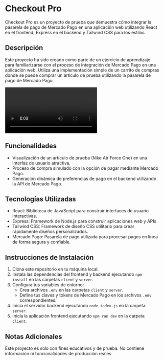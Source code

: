 # Checkout Pro

Checkout Pro es un proyecto de prueba que demuestra cómo integrar la pasarela de pago de Mercado Pago en una aplicación web utilizando React en el frontend, Express en el backend y Tailwind CSS para los estilos.

## Descripción

Este proyecto ha sido creado como parte de un ejercicio de aprendizaje para familiarizarse con el proceso de integración de Mercado Pago en una aplicación web. Utiliza una implementación simple de un carrito de compras donde se puede comprar un artículo de prueba utilizando la pasarela de pago de Mercado Pago.

![Vista previa del proyecto](https://private-user-images.githubusercontent.com/130471266/330846227-f509c289-14f9-433b-8d09-ea66d853f91e.mp4?jwt=eyJhbGciOiJIUzI1NiIsInR5cCI6IkpXVCJ9.eyJpc3MiOiJnaXRodWIuY29tIiwiYXVkIjoicmF3LmdpdGh1YnVzZXJjb250ZW50LmNvbSIsImtleSI6ImtleTUiLCJleHAiOjE3MTU3ODM4MDcsIm5iZiI6MTcxNTc4MzUwNywicGF0aCI6Ii8xMzA0NzEyNjYvMzMwODQ2MjI3LWY1MDljMjg5LTE0ZjktNDMzYi04ZDA5LWVhNjZkODUzZjkxZS5tcDQ_WC1BbXotQWxnb3JpdGhtPUFXUzQtSE1BQy1TSEEyNTYmWC1BbXotQ3JlZGVudGlhbD1BS0lBVkNPRFlMU0E1M1BRSzRaQSUyRjIwMjQwNTE1JTJGdXMtZWFzdC0xJTJGczMlMkZhd3M0X3JlcXVlc3QmWC1BbXotRGF0ZT0yMDI0MDUxNVQxNDMxNDdaJlgtQW16LUV4cGlyZXM9MzAwJlgtQW16LVNpZ25hdHVyZT05YzliYzA3ZWM3MWJiMTUzNjQzMzJmNmQyOWQzNjJlYTYxYWRlODcyMjk3YmY0ODQ2MDBhMjEwMWFkZGVlOWYzJlgtQW16LVNpZ25lZEhlYWRlcnM9aG9zdCZhY3Rvcl9pZD0wJmtleV9pZD0wJnJlcG9faWQ9MCJ9.EEyzIs08WhaPMtv1PNQgd53QHa3gjF7DexzeHeaw)


## Funcionalidades

- Visualización de un artículo de prueba (Nike Air Force One) en una interfaz de usuario atractiva.
- Proceso de compra simulado con la opción de pagar mediante Mercado Pago.
- Generación dinámica de preferencias de pago en el backend utilizando la API de Mercado Pago.

## Tecnologías Utilizadas

- React: Biblioteca de JavaScript para construir interfaces de usuario interactivas.
- Express: Framework de Node.js para construir aplicaciones web y APIs.
- Tailwind CSS: Framework de diseño CSS utilitario para crear rápidamente diseños personalizados.
- Mercado Pago: Pasarela de pago utilizada para procesar pagos en línea de forma segura y confiable.

## Instrucciones de Instalación

1. Clona este repositorio en tu máquina local.
2. Instala las dependencias del frontend y backend ejecutando `npm install` en las carpetas `client` y `server`.
3. Configura tus variables de entorno:
   - Crea archivos `.env` en las carpetas `client` y `server`.
   - Define tus claves y tokens de Mercado Pago en los archivos `.env` correspondientes.
4. Inicia el servidor backend ejecutando `node index.js` en la carpeta `server`.
5. Inicia la aplicación frontend ejecutando `npm run dev` en la carpeta `client`.

## Notas Adicionales

Este proyecto es solo con fines educativos y de prueba. No contiene información ni funcionalidades de producción reales.
